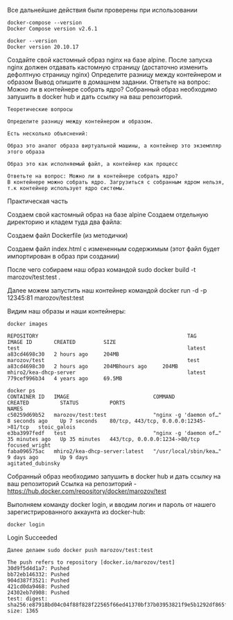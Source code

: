Все дальнейшие действия были проверены при использовании
```
docker-compose --version
Docker Compose version v2.6.1
```
```
docker --version
Docker version 20.10.17
```
Создайте свой кастомный образ nginx на базе alpine. После запуска nginx должен отдавать кастомную страницу (достаточно изменить дефолтную страницу nginx)
Определите разницу между контейнером и образом Вывод опишите в домашнем задании.
Ответьте на вопрос: Можно ли в контейнере собрать ядро?
Собранный образ необходимо запушить в docker hub и дать ссылку на ваш репозиторий.


```
Теоретические вопросы

Определите разницу между контейнером и образом.

Есть несколько объяснений:

Образ это аналог образа виртуальной машины, а контейнер это экземпляр этого образа

Образ это как исполняемый файл, а контейнер как процесс

Ответьте на вопрос: Можно ли в контейнере собрать ядро?
В контейнере можно собрать ядро. Загрузиться с собранным ядром нельзя, т.к контейнер использует ядро системы.
```
Практическая часть

Создаем свой кастомный образ на базе alpine
Создаем отдельную директорию и кладем туда два файла:

Создаем файл Dockerfile (из методички)

Создаем файл index.html с измененным содержимым (этот файл будет импортирован в образ при создании)

После чего собираем наш образ командой sudo docker build -t marozov/test:test .

Далее можем запустить наш контейнер командой docker run -d -p 12345:81 marozov/test:test

Видим наш образы и наши контейнеры:
```
docker images

REPOSITORY                                                TAG                                                                          IMAGE ID       CREATED         SIZE
test                                                      latest                                                                       a83cd4698c30   2 hours ago     204MB
marozov/test                                              test                                                                         a83cd4698c30   2 hours ago     204MBhours ago     204MB
mhiro2/kea-dhcp-server                                    latest                                                                       779cef996b34   4 years ago     69.5MB
```
```
docker ps
CONTAINER ID   IMAGE                           COMMAND                  CREATED          STATUS          PORTS                                    NAMES
c50259d69b52   marozov/test:test               "nginx -g 'daemon of…"   8 seconds ago    Up 7 seconds    80/tcp, 443/tcp, 0.0.0.0:12345->81/tcp   stoic_galois
e3ba3997fedf   test                            "nginx -g 'daemon of…"   35 minutes ago   Up 35 minutes   443/tcp, 0.0.0.0:1234->80/tcp            focused_wright
faba096575ac   mhiro2/kea-dhcp-server:latest   "/usr/local/sbin/kea…"   9 days ago       Up 9 days                                                agitated_dubinsky
```

Собранный образ необходимо запушить в docker hub и дать ссылку на ваш репозиторий
Ссылка на репозиторий - https://hub.docker.com/repository/docker/marozov/test

Выполняем команду docker login, и вводим логин и пароль от нашего зарегистрированного аккаунта из docker-hub:
```
docker login
```
Login Succeeded
```
Далее делаем sudo docker push marozov/test:test
```
```
The push refers to repository [docker.io/marozov/test]
30d9f5d4d1a7: Pushed
bb72eb146332: Pushed
904d387f3521: Pushed
421cd0da9468: Pushed
24302eb7d908: Pushed
test: digest: sha256:e87918bd04c04f88f828f22565f66ed41370bf37b03953821f9e5b1292df865f size: 1365
```
